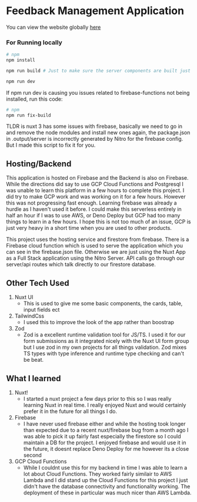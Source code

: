 # Feedback Management Application

You can view the website globally [here](https://feedback-management-92e11.web.app)

### For Running locally

```bash
# npm
npm install

npm run build # Just to make sure the server components are built just fine

npm run dev
```

If npm run dev is causing you issues related to firebase-functions not being installed, run this code:

```bash
# npm
npm run fix-build
```

TLDR is nuxt 3 has some issues with firebase, basically we need to go in and remove the node modules and install new ones again, the package.json in .output/server is incorrectly generated by Nitro for the firebase config. But I made this script to fix it for you.

## Hosting/Backend

This application is hosted on Firebase and the Backend is also on Firebase. While the directions did say to use GCP Cloud Functions and Postgresql I was unable to learn this platform in a few hours to complete this project. I did try to make GCP work and was working on it for a few hours. However this was not progressing fast enough. Learning firebase was already a hurdle as I haven't used it before. I could make this serverless entirely in half an hour if I was to use AWS, or Deno Deploy but GCP had too many things to learn in a few hours. I hope this is not too much of an issue, GCP is just very heavy in a short time when you are used to other products.

This project uses the hosting service and firestore from firebase. There is a Firebase cloud function which is used to serve the application which you can see in the firebase.json file. Otherwise we are just using the Nuxt App as a Full Stack application using the Nitro Server. API calls go through our server/api routes which talk directly to our firestore database.

## Other Tech Used

1. Nuxt UI
   - This is used to give me some basic components, the cards, table, input fields ect
2. TailwindCss
   - I used this to improve the look of the app rather than boostrap
3. Zod
   - Zod is a excellent runtime validation tool for JS/TS. I used it for our form submissions as it integrated nicely with the Nuxt UI form group but I use zod in my own projects for all things validation. Zod mixes TS types with type inference and runtime type checking and can't be beat.

## What I learned

1. Nuxt!
   - I started a nuxt project a few days prior to this so I was really learning Nuxt in real time. I really enjoyed Nuxt and would certainly prefer it in the future for all things I do.
2. Firebase
   - I have never used firebase either and while the hosting took longer than expected due to a recent nuxt/firebase bug from a month ago I was able to pick it up fairly fast especially the firestore so I could maintain a DB for the project. I enjoyed firebase and would use it in the future, it doesnt replace Deno Deploy for me however its a close second
3. GCP Cloud Functions
   - While I couldnt use this for my backend in time I was able to learn a lot about Cloud Functions. They worked fairly similair to AWS Lambda and I did stand up the Cloud Functions for this project I just didn't have the database connectivity and functionality working. The deployment of these in particular was much nicer than AWS Lambda.
